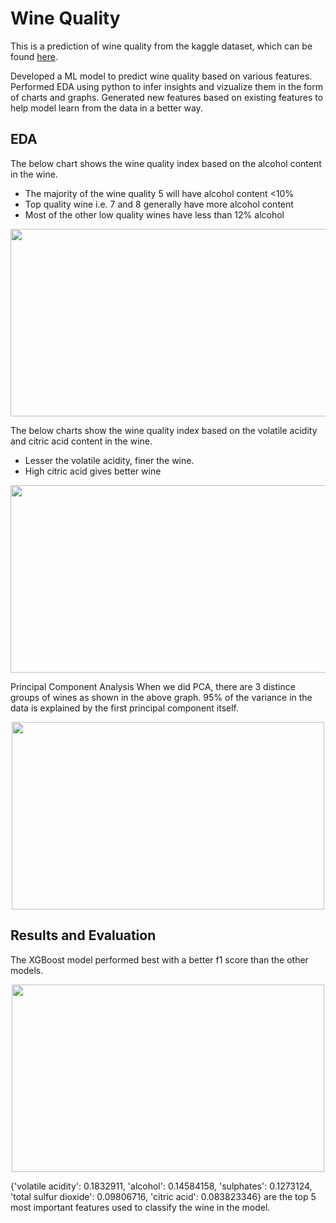# Wine Quality
This is a prediction of wine quality from the kaggle dataset, which can be found [here](https://www.kaggle.com/datasets/yasserh/wine-quality-dataset).

Developed a ML model to predict wine quality based on various features. Performed EDA using python to infer insights and vizualize them in the form of charts and graphs. Generated new features based on existing features to help model learn from the data in a better way.

## EDA
The below chart shows the wine quality index based on the alcohol content in the wine.
- The majority of the wine quality 5 will have alcohol content <10%
- Top quality wine i.e. 7 and 8 generally have more alcohol content
- Most of the other low quality wines have less than 12% alcohol
<p align='center'>
  <img src='https://user-images.githubusercontent.com/60603790/214613722-545834e1-3410-4bc0-afdd-a1d0ecf5e741.png' width='700' height='300'/>
</p>

The below charts show the wine quality index based on the volatile acidity and citric acid content in the wine.
- Lesser the volatile acidity, finer the wine.
- High citric acid gives better wine
<p align='center'>
  <img src='https://user-images.githubusercontent.com/60603790/214614583-4d91ef4a-0b56-4ab3-9b2e-61f78d5557de.png' width='700' height='300'/>
</p>

Principal Component Analysis
When we did PCA, there are 3 distince groups of wines as shown in the above graph. 95% of the variance in the data is explained by the first principal component itself.
<p align='center'>
  <img src='https://user-images.githubusercontent.com/60603790/214615731-b14d3df5-a09f-4c84-b3d1-0539ae5b73f7.png' width='500' height='300'/>
</p>

## Results and Evaluation
The XGBoost model performed best with a better f1 score than the other models.
<p align='center'>
  <img src='https://user-images.githubusercontent.com/60603790/214616429-edeb36fd-5434-465f-a2ec-afe79269369d.png' width='500' height='300'/>
</p>

{'volatile acidity': 0.1832911, 'alcohol': 0.14584158, 'sulphates': 0.1273124, 'total sulfur dioxide': 0.09806716, 'citric acid': 0.083823346} are the top 5 most important features used to classify the wine in the model.
